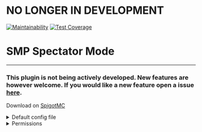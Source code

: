# **NO LONGER IN DEVELOPMENT**

[![Maintainability](https://api.codeclimate.com/v1/badges/b886095a96a861fe1a35/maintainability)](https://codeclimate.com/github/carelesshippo/SpectatorModeRewrite/maintainability)
[![Test Coverage](https://api.codeclimate.com/v1/badges/b886095a96a861fe1a35/test_coverage)](https://codeclimate.com/github/carelesshippo/SpectatorModeRewrite/test_coverage)
# SMP Spectator Mode

---

### This plugin is not being actively developed. New features are however welcome. If you would like a new feature open a issue [here](https://github.com/carelesshippo/SpectatorModeRewrite/issues).

Download on [SpigotMC](https://www.spigotmc.org/resources/smp-spectator-mode.77267/)

<details><summary>Default config file</summary>
<p>
## Default `config.yml`

```yml
#   _____ __  __ _____     _____                 _        _               __  __           _
#  / ____|  \/  |  __ \   / ____|               | |      | |             |  \/  |         | |
# | (___ | \  / | |__) | | (___  _ __   ___  ___| |_ __ _| |_ ___  _ __  | \  / | ___   __| | ___
#  \___ \| |\/| |  ___/   \___ \| '_ \ / _ \/ __| __/ _` | __/ _ \| '__| | |\/| |/ _ \ / _` |/ _ \
#  ____) | |  | | |       ____) | |_) |  __/ (__| || (_| | || (_) | |    | |  | | (_) | (_| |  __/
# |_____/|_|  |_|_|      |_____/| .__/ \___|\___|\__\__,_|\__\___/|_|    |_|  |_|\___/ \__,_|\___|
#                               | |
#                               |_|

# If the command /s is enabled (/s enable overrules this)
enabled: true

# If a player receives the night vision effect while in spectator mode
night-vision: true

# If a player receives the conduit effect while in spectator mode
conduit: true

# If when a player logs on in spectator mode they will be teleported back
teleport-back: false

# Whether to enforce the worlds
enforce-worlds: false
# The names of the worlds spectator mode is allowed in
worlds-allowed: [ world, world_nether, world_the_end ]

# If the y level is limited to the number in y-level in spectator mode
enforce-y: false

# see above (players can not go below this level) double
y-level: 0.0

# If a player is not allowed to go through non-see-through able blocks in spectator mode
disallow-non-transparent-blocks: false

# If a player is not allowed to go through blocks in spectator mode
disallow-all-blocks: false

# Specific blocks that a player cannot go through. the id
disallowed-blocks: [ ]

# How close a player can get to a block, to be used with disallow-all-blocks (percentage of block), adjust according to ping. integer
bubble-size: 35

# Whether to make it so players can not go past a certain distance in spectator mode. The permission smpspectator.bypass bypasses this
enforce-distance: false
# See above (blocks) integer
distance: 64

# The minimum health a player can have to activate /s
minimum-health: 0

# Prevents players from using the spectator teleport hot bar
prevent-teleport: false
# Prevents these commands from being executed unless you have the smpspectator.bypass permission. Example list: [back, return, home, homes, tpaccept, tpyes, warp, warps]
bad-commands: [ ]

# If this is above 0, the player has to be still for the next X seconds after preforming the command to enter spectator mode. int
stand-still-ticks: 0

# Prevents players from going past the world border in spectator mode
enforce-world-border: true

# If this is true, players will not see the setting gamemode messages
disable-switching-message: false

# If this is true, you won't get the survival-mode-message on join, if the server sent you back into survival
silence-survival-mode-message-on-join: true

# If this is true the message with a new version, or up to date message will appear
update-checker: true

# If a hostile mob is within this distance, the player will not be allowed into spectator mode. 0 is off.
closest-hostile: 0

# This will detach leads when a player enters spectator mode with /s
detach-leads: true

# If your server is having lag issues it is advised to turn this off
mobs: true

# If another plugin or a command changes a player's gamemode while they are in spectator mode, the effects will be removed;
watch-gamemode: true

# If they are falling, disallow spectator mode
prevent-falling: true

# Only allow spectating entities and no free movement
only-spectating-no-free-movement: false

# Only allow players to stay in spectator mode for this many ticks. -1 for no limit
spectator-ticks: -1

# vanish upon entering spectator mode. This will make em un-vanish once they exit spectator mode.
# the player will be vanished regardless if they have supervanish permissions if you enable this option.
# if you don't want players to enter vanish when using spectator mode with /gamemode, disable watch-gamemode
supervanish-hook: false

### Message section ###
#Adding /actionbar/ in front of a message, will make it appear in the actionbar instead of the chat

# Message when gamemode set to spectator mode
spectator-mode-message: '&9Setting gamemode to &b&lSPECTATOR MODE'

# Message when gamemode set to survival mode
survival-mode-message: '&9Setting gamemode to &b&lSURVIVAL MODE'

# Message when user preforms the command while falling (error message)
falling-message: '&cHey you &lcan not &r&cdo that while falling!'

# Message when user preforms command in world it is not allowed in
world-message: '&cHey you&l can not &r&cdo that in that world!'

# Message sent when a player tries to execute /s but is below the minimum health
health-message: '&cYou are below the minimum required health to preform this command!'

# Message when spectator mode is disabled and the user runs the command
disabled-message: '&cSpectator Mode is &lnot &r&cenabled by the server!'

# Message when spectator mode has been disabled
disable-message: '&dSpectator mode has been &ldisabled'

# Message when spectator mode has been enabled
enable-message: '&dSpectator mode has been &lenabled'

# Message when the config.yml is reloaded
reload-message: '&bThe config file has been reloaded!'

# Message sent when an invalid player is forced into spectator mode
invalid-player-message: '&cThat is not a valid player'

# Message when forcing a player was successful. /target/ is the player
force-success: '&bSuccessfully forced /target/'

# Message sent when a player tries to use the /s effect when not in spectator mode
no-spectator-message: '&cYou did not preform the /s command'

# Message sent when a player tries to execute a command not allowed in spectator mode
bad-command-message: '&cYou can not execute that command while in spectator mode'

# Message sent when a player executes /s while in spectator mode but did not use it to get into spectator mode
not-in-state-message: '&cYou did not use this command to get into spectator mode!'

# Message sent when a player tries to use /s when they are to close to a hostile mob (See closest-hostile)
mob-too-close-message: '&cYou are too close to a hostile mob to enter spectator mode'

# Message sent when a player teleports when not allowed to
unallowed-teleport-message: '&cYou are not allowed to teleport in spectator mode'

# Message sent when a player is below the enforced y-level limit
y-level-limit-message: '&cYou are below the enforced y-level limit'

# Message sent when a player is told to stand still
stand-still-message: '&bStand still to be put into spectator mode!'

# Message sent when player does not stand still
moved-message: '&cYou moved! Spectator mode has been cancelled'

# Message sent when player has reached there time limit in spectator mode
times-up-message: '&cTime limit reached! Toggling gamemode to &b&lSURVIVAL MODE'

# Get debug logs
debug: false
```
</p>
</details>

<details><summary>Permissions</summary>
<p>
  
## Permissions for SMP Spectator Mode
`spectator.*`: Give access to the entire permission node

`smpspectator.use`: Be able to use the /s command

`smpspectator.enable`: Be able to enable and disable spectator mode from the /s command

`smpspectator.speed`: Be able to change fly speed in spectator mode

`smpspectator.bypass`: Be able to bypass the y-level and block restrictions

`smpspectator.force`: Be able to force other players into and out of spectator mode

`smpspectator.toggle`: Be able to use the /seffect command

`smpspectator.reload`: Be able to reload the config

</p>
</details>

